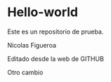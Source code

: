# Hello-world
Este es un repositorio de prueba.

Nicolas Figueroa

Editado desde la web de GITHUB

Otro cambio
